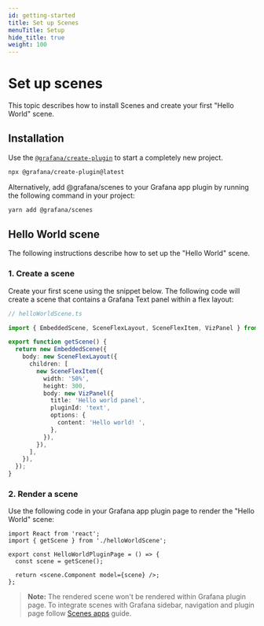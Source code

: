 ```yaml
---
id: getting-started
title: Set up Scenes
menuTitle: Setup
hide_title: true
weight: 100
---
```


# Set up scenes

This topic describes how to install Scenes and create your first "Hello World" scene.

## Installation

Use the [`@grafana/create-plugin`](https://github.com/grafana/plugin-tools/blob/main/packages/create-plugin/README.md) to start a completely new project.

```bash
npx @grafana/create-plugin@latest
```

Alternatively, add @grafana/scenes to your Grafana app plugin by running the following command in your project:

```bash
yarn add @grafana/scenes
```

## Hello World scene

The following instructions describe how to set up the "Hello World" scene.

### 1. Create a scene

Create your first scene using the snippet below. The following code will create a scene that contains a Grafana Text panel within a flex layout:

```ts
// helloWorldScene.ts

import { EmbeddedScene, SceneFlexLayout, SceneFlexItem, VizPanel } from '@grafana/scenes';

export function getScene() {
  return new EmbeddedScene({
    body: new SceneFlexLayout({
      children: [
        new SceneFlexItem({
          width: '50%',
          height: 300,
          body: new VizPanel({
            title: 'Hello world panel',
            pluginId: 'text',
            options: {
              content: 'Hello world! ',
            },
          }),
        }),
      ],
    }),
  });
}
```

### 2. Render a scene

Use the following code in your Grafana app plugin page to render the "Hello World" scene:

```tsx
import React from 'react';
import { getScene } from './helloWorldScene';

export const HelloWorldPluginPage = () => {
  const scene = getScene();

  return <scene.Component model={scene} />;
};
```

> **Note:** The rendered scene won't be rendered within Grafana plugin page. To integrate scenes with Grafana sidebar, navigation and plugin page follow [Scenes apps](./scene-app.md) guide.
